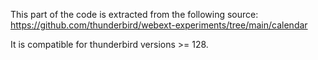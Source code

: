 This part of the code is extracted from the following source:
<https://github.com/thunderbird/webext-experiments/tree/main/calendar>

It is compatible for thunderbird versions >= 128.

